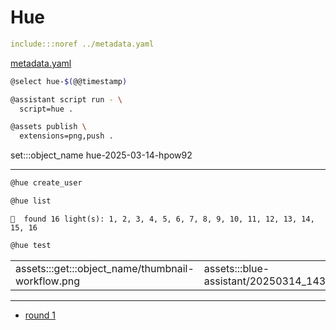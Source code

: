 # Hue

```yaml
include:::noref ../metadata.yaml
```
[metadata.yaml](../metadata.yaml)

```bash
@select hue-$(@@timestamp)

@assistant script run - \
  script=hue .

@assets publish \
  extensions=png,push .
```

set:::object_name hue-2025-03-14-hpow92

---

```bash
@hue create_user
```

```bash
@hue list
```

```text
🧠  found 16 light(s): 1, 2, 3, 4, 5, 6, 7, 8, 9, 10, 11, 12, 13, 14, 15, 16
```

```bash
@hue test
```

| | |
|-|-|
| assets:::get:::object_name/thumbnail-workflow.png | assets:::blue-assistant/20250314_143702.jpg |

---

- [round 1](./round-1.md)